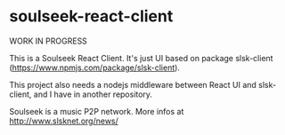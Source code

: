 # soulseek-react-client
WORK IN PROGRESS

This is a Soulseek React Client. It's just UI based on package slsk-client (https://www.npmjs.com/package/slsk-client).

This project also needs a nodejs middleware between React UI and slsk-client, and I have in another repository.


Soulseek is a music P2P network. More infos at http://www.slsknet.org/news/
